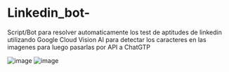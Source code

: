 # Linkedin_bot-
Script/Bot para resolver automaticamente los test de aptitudes de linkedin utilizando Google Cloud Vision AI para detectar los caracteres en las imagenes para luego pasarlas por API a ChatGTP 






![image](https://user-images.githubusercontent.com/97043308/225705159-e84e9a32-d03a-41c4-a7cb-6c0e120aa1c7.png)
![image](https://user-images.githubusercontent.com/97043308/225705232-8e3f3bf8-3ba0-4ebe-97b0-442a2d3982e1.png)
